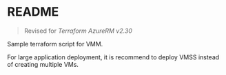 # README

> Revised for _Terraform AzureRM v2.30_

Sample terraform script for VMM.

For large application deployment, it is recommend to deploy VMSS instead of creating multiple VMs.
